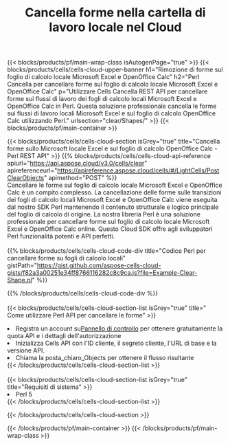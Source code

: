 ﻿---
title:  Cancella forme nella cartella di lavoro locale nel Cloud
description: API cloud e SDK per cancellare forme su Microsoft Excel e OpenOffice Calc. Forme chiare sui fogli di calcolo locali tramite il Cloud Cells API. L'SDK supporta tipi di linguaggi di sviluppo. Includono Android, C#, Go, Java, NodeJS, Perl, PHP, Python, Ruby e swift.
---
{{< blocks/products/pf/main-wrap-class isAutogenPage="true" >}}
{{< blocks/products/cells/cells-cloud-upper-banner h1="Rimozione di forme sul foglio di calcolo locale Microsoft Excel e OpenOffice Calc" h2="Perl Cancella per cancellare forme sul foglio di calcolo locale Microsoft Excel e OpenOffice Calc" p="Utilizzare Cells Cancella REST API per cancellare forme sui flussi di lavoro dei fogli di calcolo locali Microsoft Excel e OpenOffice Calc in Perl. Questa soluzione professionale cancella le forme sui flussi di lavoro locali Microsoft Excel e sul foglio di calcolo OpenOffice Calc utilizzando Perl." urlsection="clear/Shapes/" >}}
{{< blocks/products/pf/main-container >}}

{{< blocks/products/cells/cells-cloud-section isGrey="true" title="Cancella forme sullo Microsoft locale Excel e sul foglio di calcolo OpenOffice Calc - Perl REST API" >}}
{{% blocks/products/cells/cells-cloud-api-reference apiurl="https://api.aspose.cloud/v3.0/cells/clear" apireferenceurl="https://apireference.aspose.cloud/cells/#/LightCells/PostClearObjects" apimethod="POST" %}}
<br/>
Cancellare le forme sul foglio di calcolo locale Microsoft Excel e OpenOffice Calc è un compito complesso. La cancellazione delle forme sulle transizioni dei fogli di calcolo locali Microsoft Excel e OpenOffice Calc viene eseguita dal nostro SDK Perl mantenendo il contenuto strutturale e logico principale del foglio di calcolo di origine. La nostra libreria Perl è una soluzione professionale per cancellare forme sul foglio di calcolo locale Microsoft Excel e OpenOffice Calc online. Questo Cloud SDK offre agli sviluppatori Perl funzionalità potenti e API perfetti.
<br/>
<br/>
{{% blocks/products/cells/cells-cloud-code-div title="Codice Perl per cancellare forme su fogli di calcolo locali" gistPath="https://gist.github.com/aspose-cells-cloud-gists/f82a3a00251e34ff8766116282c8c9ca.js?file=Example-Clear-Shape.pl" %}}
  
{{% /blocks/products/cells/cells-cloud-code-div %}}
<br/>
<br/>
{{< blocks/products/cells/cells-cloud-section-list isGrey="true" title=" Come utilizzare Perl API per cancellare le forme" >}}
<li> Registra un account su<a href="https://dashboard.aspose.cloud/">Pannello di controllo</a> per ottenere gratuitamente la quota API e i dettagli dell'autorizzazione</li>
<li>Inizializza Cells API con l'ID cliente, il segreto cliente, l'URL di base e la versione API.</li>
<li>Chiama la posta_chiaro_Objects per ottenere il flusso risultante</li>
{{< /blocks/products/cells/cells-cloud-section-list >}}
<br/>
<br/>
{{< blocks/products/cells/cells-cloud-section-list isGrey="true" title="Requisiti di sistema" >}}
<li>Perl 5</li>
{{< /blocks/products/cells/cells-cloud-section-list >}}

{{< /blocks/products/cells/cells-cloud-section >}}

{{< /blocks/products/pf/main-container >}}
{{< /blocks/products/pf/main-wrap-class >}}
